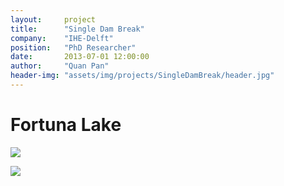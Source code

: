 ```yaml
---
layout:     project
title:      "Single Dam Break"
company:    "IHE-Delft"
position:   "PhD Researcher"
date:       2013-07-01 12:00:00
author:     "Quan Pan"
header-img: "assets/img/projects/SingleDamBreak/header.jpg"
---
```


# [](#header-1)Fortuna Lake

![](/assets/img/projects/Fortuna/autoCAD.jpg)

![](/assets/img/projects/Fortuna/bedlevel.png)
